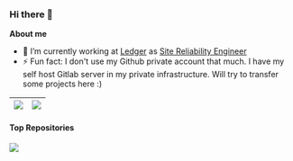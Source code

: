 ### Hi there 👋


**About me**

- 🔭 I’m currently working at [Ledger](https://github.com/LedgerHQ) as [Site Reliability Engineer](https://sre.google/)
- ⚡ Fun fact: I don't use my Github private account that much. I have my self host Gitlab server in my private infrastructure. Will try to transfer some projects here :)

| <img align="center" src="https://github-readme-stats.vercel.app/api?username=dedsxc&show_icons=true&include_all_commits=true&theme=radical&hide_border=true" /></a> | <img align="center" src="https://github-readme-stats.vercel.app/api/top-langs/?username=dedsxc&layout=compact&theme=buefy&hide_border=true" /></a> |
| ------------- | ------------- |

#### Top Repositories

<a href="">
  <img align="center" src="https://github-readme-stats.vercel.app/api/pin/?username=dedsxc&repo=unixbot&theme=buefy" />
</a>

